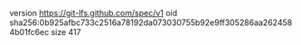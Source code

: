 version https://git-lfs.github.com/spec/v1
oid sha256:0b925afbc733c2516a78192da073030755b92e9ff305286aa2624584b01fc6ec
size 417
